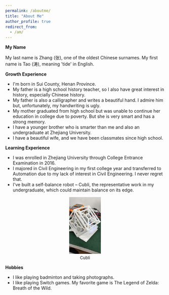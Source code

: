 ```yaml
---
permalink: /aboutme/
title: "About Me"
author_profile: true
redirect_from: 
  - /am/
---
```


**My Name**

My last name is Zhang (张), one of the oldest Chinese surnames. My first name is Tao (涛), meaning 'tide' in English.

**Growth Experience**

* I'm born in Sui County, Henan Province.
* My father is a high school history teacher, so I also have great interest in history, especially Chinese history.
* My father is also a calligrapher and writes a beautiful hand. I admire him but, unfortunately, my handwriting is ugly.
* My mother graduated from high school but was unable to continue her education in college due to poverty. But she is very smart and has a strong memory.
* I have a younger brother who is smarter than me and also an undergraduate at Zhejiang University.
* I have a beautiful wife, and we have been classmates since high school.

**Learning Experience**

* I was enrolled in Zhejiang University through College Entrance Examination in 2016.
* I majored in Civil Engineering in my first college year and transferred to Automation due to my lack of interest in Civil Engineering. I never regret that.
* I've built a self-balance robot – Cubli, the representative work in my undergraduate, which could maintain balance on its edge.

<center>
<img src='/images/cubli.jpg'  width="20%">
</center>

<center>
<font size=2>Cubli</font>
</center>

**Hobbies**

* I like playing badminton and taking photographs.
* I like playing Switch games. My favorite game is The Legend of Zelda: Breath of the Wild.
